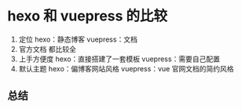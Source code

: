 # hexo 和 vuepress 的比较
1. 定位
hexo：静态博客
vuepress：文档
2. 官方文档
都比较全
3. 上手方便度
hexo：直接搭建了一套模板
vuepress：需要自己配置
4. 默认主题
hexo：偏博客网站风格
vuepress：vue 官网文档的简约风格

## 总结
